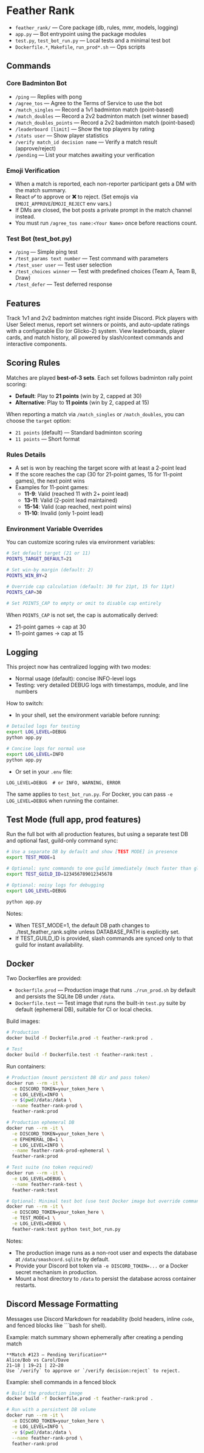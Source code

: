 
# Feather Rank

- `feather_rank/` — Core package (db, rules, mmr, models, logging)
- `app.py` — Bot entrypoint using the package modules
- `test.py`, `test_bot_run.py` — Local tests and a minimal test bot
- `Dockerfile.*`, `Makefile`, `run_prod*.sh` — Ops scripts

## Commands

### Core Badminton Bot

- `/ping` — Replies with pong
- `/agree_tos` — Agree to the Terms of Service to use the bot
- `/match_singles` — Record a 1v1 badminton match (point-based)
- `/match_doubles` — Record a 2v2 badminton match (set winner based)
- `/match_doubles_points` — Record a 2v2 badminton match (point-based)
- `/leaderboard [limit]` — Show the top players by rating
- `/stats user` — Show player statistics
- `/verify match_id decision name` — Verify a match result (approve/reject)
- `/pending` — List your matches awaiting your verification
 
 
### Emoji Verification

- When a match is reported, each non-reporter participant gets a DM with the match summary.
- React **✅** to approve or **❌** to reject. (Set emojis via `EMOJI_APPROVE`/`EMOJI_REJECT` env vars.)
- If DMs are closed, the bot posts a private prompt in the match channel instead.
- You must run `/agree_tos name:<Your Name>` once before reactions count.

### Test Bot (test_bot.py)

- `/ping` — Simple ping test
- `/test_params text number` — Test command with parameters
- `/test_user user` — Test user selection
- `/test_choices winner` — Test with predefined choices (Team A, Team B, Draw)
- `/test_defer` — Test deferred response

## Features

Track 1v1 and 2v2 badminton matches right inside Discord. Pick players with User Select menus, report set winners or points, and auto-update ratings with a configurable Elo (or Glicko-2) system. View leaderboards, player cards, and match history, all powered by slash/context commands and interactive components.

## Scoring Rules

Matches are played **best-of-3 sets**. Each set follows badminton rally point scoring:

- **Default**: Play to **21 points** (win by 2, capped at 30)
- **Alternative**: Play to **11 points** (win by 2, capped at 15)

When reporting a match via `/match_singles` or `/match_doubles`, you can choose the `target` option:

- `21 points` (default) — Standard badminton scoring
- `11 points` — Short format

### Rules Details

- A set is won by reaching the target score with at least a 2-point lead
- If the score reaches the cap (30 for 21-point games, 15 for 11-point games), the next point wins
- Examples for 11-point games:
  - **11-9**: Valid (reached 11 with 2+ point lead)
  - **13-11**: Valid (2-point lead maintained)
  - **15-14**: Valid (cap reached, next point wins)
  - **11-10**: Invalid (only 1-point lead)

### Environment Variable Overrides

You can customize scoring rules via environment variables:

```bash
# Set default target (21 or 11)
POINTS_TARGET_DEFAULT=21

# Set win-by margin (default: 2)
POINTS_WIN_BY=2

# Override cap calculation (default: 30 for 21pt, 15 for 11pt)
POINTS_CAP=30

# Set POINTS_CAP to empty or omit to disable cap entirely
```

When `POINTS_CAP` is not set, the cap is automatically derived:

- 21-point games → cap at 30
- 11-point games → cap at 15

## Logging

This project now has centralized logging with two modes:

- Normal usage (default): concise INFO-level logs
- Testing: very detailed DEBUG logs with timestamps, module, and line numbers

How to switch:

- In your shell, set the environment variable before running:

```bash
# Detailed logs for testing
export LOG_LEVEL=DEBUG
python app.py

# Concise logs for normal use
export LOG_LEVEL=INFO
python app.py
```

- Or set in your `.env` file:

```dotenv
LOG_LEVEL=DEBUG  # or INFO, WARNING, ERROR
```

The same applies to `test_bot_run.py`. For Docker, you can pass `-e LOG_LEVEL=DEBUG` when running the container.

## Test Mode (full app, prod features)

Run the full bot with all production features, but using a separate test DB and optional fast, guild-only command sync:

```bash
# Use a separate DB by default and show [TEST MODE] in presence
export TEST_MODE=1

# Optional: sync commands to one guild immediately (much faster than global)
export TEST_GUILD_ID=123456789012345678

# Optional: noisy logs for debugging
export LOG_LEVEL=DEBUG

python app.py
```

Notes:

- When TEST_MODE=1, the default DB path changes to ./test_feather_rank.sqlite unless DATABASE_PATH is explicitly set.
- If TEST_GUILD_ID is provided, slash commands are synced only to that guild for instant availability.


## Docker

Two Dockerfiles are provided:

- `Dockerfile.prod` — Production image that runs `./run_prod.sh` by default and persists the SQLite DB under `/data`.
- `Dockerfile.test` — Test image that runs the built-in `test.py` suite by default (ephemeral DB), suitable for CI or local checks.

Build images:

```bash
# Production
docker build -f Dockerfile.prod -t feather-rank:prod .

# Test
docker build -f Dockerfile.test -t feather-rank:test .
```

Run containers:

```bash
# Production (mount persistent DB dir and pass token)
docker run --rm -it \
  -e DISCORD_TOKEN=your_token_here \
  -e LOG_LEVEL=INFO \
  -v $(pwd)/data:/data \
  --name feather-rank-prod \
  feather-rank:prod

# Production ephemeral DB
docker run --rm -it \
  -e DISCORD_TOKEN=your_token_here \
  -e EPHEMERAL_DB=1 \
  -e LOG_LEVEL=INFO \
  --name feather-rank-prod-ephemeral \
  feather-rank:prod

# Test suite (no token required)
docker run --rm -it \
  -e LOG_LEVEL=DEBUG \
  --name feather-rank-test \
  feather-rank:test

# Optional: Minimal test bot (use test Docker image but override command)
docker run --rm -it \
  -e DISCORD_TOKEN=your_token_here \
  -e TEST_MODE=1 \
  -e LOG_LEVEL=DEBUG \
  feather-rank:test python test_bot_run.py
```

Notes:

- The production image runs as a non-root user and expects the database at `/data/smashcord.sqlite` by default.
- Provide your Discord bot token via `-e DISCORD_TOKEN=...` or a Docker secret mechanism in production.
- Mount a host directory to `/data` to persist the database across container restarts.

## Discord Message Formatting

Messages use Discord Markdown for readability (bold headers, inline `code`, and fenced blocks like ```bash for shell).

Example: match summary shown ephemerally after creating a pending match

```
**Match #123 — Pending Verification**
Alice/Bob vs Carol/Dave
21–18 | 19–21 | 22–20
Use `/verify` to approve or `/verify decision:reject` to reject.
```

Example: shell commands in a fenced block

```bash
# Build the production image
docker build -f Dockerfile.prod -t feather-rank:prod .

# Run with a persistent DB volume
docker run --rm -it \
  -e DISCORD_TOKEN=your_token_here \
  -e LOG_LEVEL=INFO \
  -v $(pwd)/data:/data \
  --name feather-rank-prod \
  feather-rank:prod
```

